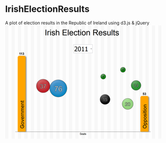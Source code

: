 # IrishElectionResults
A plot of election results in the Republic of Ireland using d3.js &amp; jQuery
![alt tag](exampleImage.PNG)
